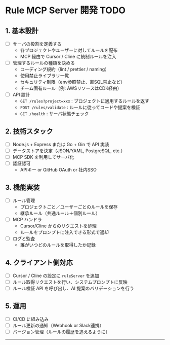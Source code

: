 # Rule MCP Server 開発 TODO

## 1. 基本設計
- [ ] サーバの役割を定義する
  - 各プロジェクトやユーザーに対してルールを配布
  - MCP 経由で Cursor / Cline に統制ルールを注入
- [ ] 管理するルールの種類を決める
  - コーディング規約（lint / prettier / naming）
  - 使用禁止ライブラリ一覧
  - セキュリティ制限（env参照禁止、直SQL禁止など）
  - チーム固有ルール（例: AWSリソースはCDK経由）
- [ ] API 設計
  - `GET /rules?project=xxx` : プロジェクトに適用するルールを返す
  - `POST /rules/validate` : ルールに従ってコードや提案を検証
  - `GET /health` : サーバ状態チェック

## 2. 技術スタック
- [ ] Node.js + Express または Go + Gin で API 実装
- [ ] データストアを決定（JSON/YAML, PostgreSQL, etc.）
- [ ] MCP SDK を利用してサーバ化
- [ ] 認証認可
  - APIキー or GitHub OAuth or 社内SSO

## 3. 機能実装
- [ ] ルール管理
  - プロジェクトごと／ユーザーごとのルールを保存
  - 継承ルール（共通ルール＋個別ルール）
- [ ] MCP ハンドラ
  - Cursor/Cline からのリクエストを処理
  - ルールをプロンプトに注入できる形式で返却
- [ ] ログと監査
  - 誰がいつどのルールを取得したか記録

## 4. クライアント側対応
- [ ] Cursor / Cline の設定に `ruleServer` を追加
- [ ] ルール取得リクエストを行い、システムプロンプトに反映
- [ ] ルール検証 API を呼び出し、AI 提案のバリデーションを行う

## 5. 運用
- [ ] CI/CD に組み込み
- [ ] ルール更新の通知（Webhook or Slack連携）
- [ ] バージョン管理（ルールの履歴を追えるように）

---
